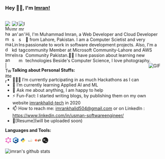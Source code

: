 ### Hey 👋🏽, I'm [Imran!](https://imrankhalid-tech.github.io/)

<br/>


<a href="https://twitter.com/mimran_official">
<img align="left" alt="Muhammad Imran | Twitter" width="22px" src="https://cdn.jsdelivr.net/npm/simple-icons@v3/icons/twitter.svg" />
</a>
<a href="https://www.linkedin.com/in/imran-khalid114/">
<img align="left" alt="Imran's LinkdeIn" width="22px" src="https://cdn.jsdelivr.net/npm/simple-icons@v3/icons/linkedin.svg" />
</a>
<a href="https://www.instagram.com/imran.khalid.official/">
<img align="left" alt="Imran's Instagram" width="22px" src="https://cdn.jsdelivr.net/npm/simple-icons@v3/icons/instagram.svg" />
</a>


<br>
<br>
Hi, I'm Muhammad Imran, a Web Developer and Cloud Developer 🚀 from Lahore, Pakistan. I am a Computer Scietist and very passionate to work in software development projects. Also, I'm a community Member at Microsoft Community-Lahore and AWS Community Pakistan.🙍🏽‍ 
I have passion about learning new technologies 
Beside's Computer Science, I love photography.

<img align="right" alt="GIF" src="https://media.giphy.com/media/836HiJc7pgzy8iNXCn/giphy.gif" />

**Talking about Personal Stuffs:**

- 👨🏽‍💻 I’m currently partcipating in as much Hackathons as I can
- 🌱 I’m currently learning Applied AI and ML
- 💬 Ask me about anything, I am happy to help
- ⚡️ Fun-Fact: I started writing blogs, by publishing them on my own website [imrankhalid-tech](https://imrankhalid-tech.github.io/) in 2020
- 📫 How to reach me: imrankhalid504@gmail.com or on LinkedIn : https://www.linkedin.com/in/usman-softwareengineer/
- 📝[Resume](will be uploaded soon)

**Languages and Tools:**

<code><img height="20" src="https://raw.githubusercontent.com/github/explore/5c058a388828bb5fde0bcafd4bc867b5bb3f26f3/topics/graphql/graphql.png"></code>
<code><img height="20" src="https://raw.githubusercontent.com/github/explore/80688e429a7d4ef2fca1e82350fe8e3517d3494d/topics/cpp/cpp.png"></code>
<code><img height="20" src="https://raw.githubusercontent.com/github/explore/80688e429a7d4ef2fca1e82350fe8e3517d3494d/topics/python/python.png"></code>
<code><img height="20" src="https://raw.githubusercontent.com/github/explore/80688e429a7d4ef2fca1e82350fe8e3517d3494d/topics/mysql/mysql.png"></code>
<code><img height="20" src="https://raw.githubusercontent.com/github/explore/80688e429a7d4ef2fca1e82350fe8e3517d3494d/topics/git/git.png"></code>
<code><img height="20" src="https://raw.githubusercontent.com/github/explore/80688e429a7d4ef2fca1e82350fe8e3517d3494d/topics/terminal/terminal.png"></code>

![imran's github stats](https://github-readme-stats.vercel.app/api?username=imrankhalid-tech&show_icons=true&hide_border=true)
